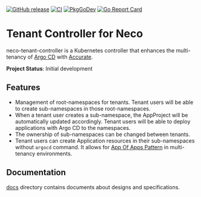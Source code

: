 [![GitHub release](https://img.shields.io/github/release/cybozu-go/neco-tenant-controller.svg?maxAge=60)](https://github.com/cybozu-go/neco-tenant-controller/releases)
[![CI](https://github.com/cybozu-go/neco-tenant-controller/actions/workflows/ci.yaml/badge.svg)](https://github.com/cybozu-go/neco-tenant-controller/actions/workflows/ci.yaml)
[![PkgGoDev](https://pkg.go.dev/badge/github.com/cybozu-go/neco-tenant-controller?tab=overview)](https://pkg.go.dev/github.com/cybozu-go/neco-tenant-controller?tab=overview)
[![Go Report Card](https://goreportcard.com/badge/github.com/cybozu-go/neco-tenant-controller)](https://goreportcard.com/report/github.com/cybozu-go/neco-tenant-controller)

# Tenant Controller for Neco

neco-tenant-controller is a Kubernetes controller that enhances the multi-tenancy of [Argo CD][] with [Accurate][].

**Project Status**: Initial development

## Features

- Management of root-namespaces for tenants. Tenant users will be able to create sub-namespaces in those root-namespaces.
- When a tenant user creates a sub-namespace, the AppProject will be automatically updated accordingly. Tenant users will be able to deploy applications with Argo CD to the namespaces.
- The ownership of sub-namespaces can be changed between tenants.
- Tenant users can create Application resources in their sub-namespaces without `argocd` command. It allows for [App Of Apps Pattern](https://argo-cd.readthedocs.io/en/stable/operator-manual/cluster-bootstrapping/#app-of-apps-pattern) in multi-tenancy environments.

## Documentation

[docs](docs/) directory contains documents about designs and specifications.

[Accurate]: https://github.com/cybozu-go/accurate
[Argo CD]: https://argo-cd.readthedocs.io/en/stable/
